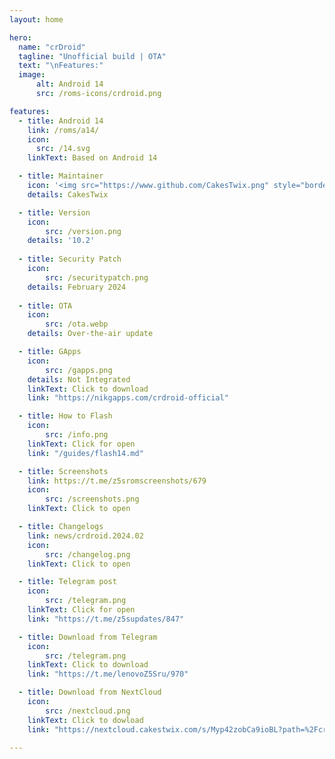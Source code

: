```yaml
---
layout: home

hero:
  name: "crDroid"
  tagline: "Unofficial build | OTA"
  text: "\nFeatures:"
  image: 
      alt: Android 14
      src: /roms-icons/crdroid.png

features:
  - title: Android 14
    link: /roms/a14/
    icon: 
      src: /14.svg
    linkText: Based on Android 14

  - title: Maintainer
    icon: '<img src="https://www.github.com/CakesTwix.png" style="border-radius: 10%;"/>'
    details: CakesTwix

  - title: Version
    icon: 
        src: /version.png
    details: '10.2'
  
  - title: Security Patch
    icon: 
        src: /securitypatch.png
    details: February 2024
  
  - title: OTA
    icon: 
        src: /ota.webp
    details: Over-the-air update

  - title: GApps
    icon: 
        src: /gapps.png
    details: Not Integrated
    linkText: Click to download
    link: "https://nikgapps.com/crdroid-official"

  - title: How to Flash
    icon: 
        src: /info.png
    linkText: Click for open
    link: "/guides/flash14.md"

  - title: Screenshots
    link: https://t.me/z5sromscreenshots/679
    icon: 
        src: /screenshots.png
    linkText: Click to open

  - title: Changelogs
    link: news/crdroid.2024.02
    icon: 
        src: /changelog.png
    linkText: Click to open

  - title: Telegram post
    icon: 
        src: /telegram.png
    linkText: Click for open
    link: "https://t.me/z5supdates/847"

  - title: Download from Telegram
    icon: 
        src: /telegram.png
    linkText: Click to download
    link: "https://t.me/lenovoZ5Sru/970"

  - title: Download from NextCloud
    icon: 
        src: /nextcloud.png
    linkText: Click to dowload
    link: "https://nextcloud.cakestwix.com/s/Myp42zobCa9ioBL?path=%2FcrDroid"

---
```

